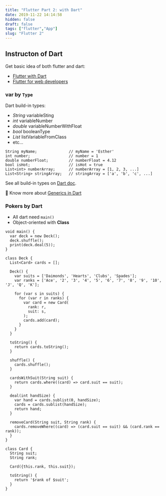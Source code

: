 ```yaml
---
title: "Flutter Part 2: with Dart"
date: 2019-11-22 14:14:58
hidden: false
draft: false
tags: ["flutter","App"]
slug: "Flutter 2"
---
```

## Instructon of Dart

Get basic idea of both flutter and dart:
 - [Flutter with Dart](https://medium.com/swlh/flutter-with-dart-is-it-worth-it-3f60ed5df9da)
 - [Flutter for web developers](https://flutter.dev/docs/get-started/flutter-for/web-devs)

<!--more-->

### var by `Type`

Dart build-in types:

  * *String* variableSting
  * *int* variableNumber
  * *double* variableNumberWithFloat
  * *bool* booleanType
  * *List<Class>* listVariableFromClass
  * etc...

```
String myName;              // myName = 'Esther'
int number;                 // number = 1
double numberFloat;         // numberFloat = 4.12
bool isHot;                 // isHot = true
List<int> numberArray;      // numberArray = [1, 2, 3, ...]
List<String> stringArray;   // stringArray = ['a', 'b', 'c', ...]
```

See all build-in types on [Dart doc](https://dart.dev/guides/language/language-tour#built-in-types).

📌 Know more about [Generics in Dart](https://dart.dev/guides/language/language-tour#generics)

### Pokers by Dart

 - All dart need `main()`
 - Object-oriented with **Class**


```
void main() {
  var deck = new Deck();
  deck.shuffle();
  print(deck.deal(5));
}

class Deck {
  List<Card> cards = [];

  Deck() {
    var suits = ['Daimonds', 'Hearts', 'Clubs', 'Spades'];
    var ranks = ['Ace', '2', '3', '4', '5', '6', '7', '8', '9', '10', 'J', 'Q', 'K'];

    for (var s in suits) {
      for (var r in ranks) {
        var card = new Card(
          rank: r,
          suit: s,
        );
        cards.add(card);
      }
    }
  }

  toString() {
    return cards.toString();
  }

  shuffle() {
    cards.shuffle();
  }

  cardsWithSuit(String suit) {
    return cards.where((card) => card.suit == suit);
  }

  deal(int handSize) {
    var hand = cards.sublist(0, handSize);
    cards = cards.sublist(handSize);
    return hand;
  }

  removeCard(String suit, String rank) {
    cards.removeWhere((card) => (card.suit == suit) && (card.rank == rank));
  }
}

class Card {
  String suit;
  String rank;

  Card({this.rank, this.suit});

  toString() {
    return '$rank of $suit';
  }
}

```